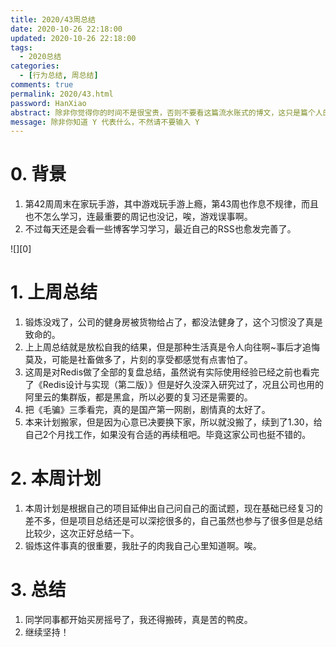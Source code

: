 ```yaml
---
title: 2020/43周总结
date: 2020-10-26 22:18:00
updated: 2020-10-26 22:18:00
tags:
  - 2020总结
categories: 
  - [行为总结, 周总结]
comments: true
permalink: 2020/43.html  
password: HanXiao
abstract: 除非你觉得你的时间不是很宝贵，否则不要看这篇流水账式的博文，这只是篇个人的工作的学习一个总结而已，没有包含任何的技术细节
message: 除非你知道 Y 代表什么，不然请不要输入 Y
---
```



# 0. 背景

1. 第42周周末在家玩手游，其中游戏玩手游上瘾，第43周也作息不规律，而且也不怎么学习，连最重要的周记也没记，唉，游戏误事啊。
2. 不过每天还是会看一些博客学习学习，最近自己的RSS也愈发完善了。

<!--more-->

![][0]

# 1. 上周总结

1. 锻炼没戏了，公司的健身房被货物给占了，都没法健身了，这个习惯没了真是致命的。
2. 上上周总结就是放松自我的结果，但是那种生活真是令人向往啊~事后才追悔莫及，可能是社畜做多了，片刻的享受都感觉有点害怕了。
3. 这周是对Redis做了全部的复盘总结，虽然说有实际使用经验已经之前也看完了《Redis设计与实现（第二版）》但是好久没深入研究过了，况且公司也用的阿里云的集群版，都是黑盒，所以必要的复习还是需要的。
4. 把《毛骗》三季看完，真的是国产第一网剧，剧情真的太好了。
5. 本来计划搬家，但是因为心意已决要换下家，所以就没搬了，续到了1.30，给自己2个月找工作，如果没有合适的再续租吧。毕竟这家公司也挺不错的。

# 2. 本周计划

1. 本周计划是根据自己的项目延伸出自己问自己的面试题，现在基础已经复习的差不多，但是项目总结还是可以深挖很多的，自己虽然也参与了很多但是总结比较少，这次正好总结一下。
2. 锻炼这件事真的很重要，我肚子的肉我自己心里知道啊。唉。

# 3. 总结

1. 同学同事都开始买房摇号了，我还得搬砖，真是苦的鸭皮。
2. 继续坚持！

[1]: https://leran2deeplearnjavawebtech.oss-cn-beijing.aliyuncs.com/background/2020-10-26%E6%AF%9B%E9%AA%97.png